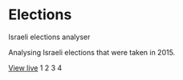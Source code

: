 Elections
==========
Israeli elections analyser

Analysing Israeli elections that were taken in 2015.

<a href="http://amiram.github.io/Elections/Source/default.html" target="_blank">View live</a>
1
2
3
4
